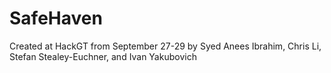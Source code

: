 # SafeHaven

Created at HackGT from September 27-29 by Syed Anees Ibrahim, Chris Li, Stefan Stealey-Euchner, and Ivan Yakubovich
